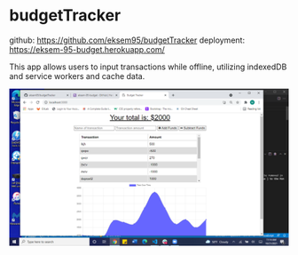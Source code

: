# budgetTracker
github: https://github.com/eksem95/budgetTracker
deployment: https://eksem-95-budget.herokuapp.com/

This app allows users to input transactions while offline, utilizing indexedDB and service workers and cache data.

![screenshot](screenshot.png)